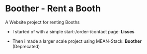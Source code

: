 # Boother - Rent a Booth
A Website project for renting Booths

* I started of with a simple start-/order-/contact page: **Lisses**

* Then i made a larger scale project using MEAN-Stack: **Boother** (Deprecated)
